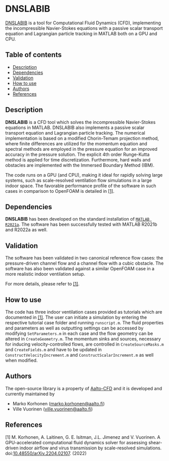 # DNSLABIB
[DNSLABIB](https://github.com/Aalto-CFD/DNSLABIB) is a tool for Computational Fluid Dynamics (CFD), implementing the incompressible Navier-Stokes equations with a passive
scalar transport equation and Lagrangian particle tracking in MATLAB both on a GPU and CPU.

## Table of contents
* [Description](#description)
* [Dependencies](#dependencies)
* [Validation](#validation)
* [How to use](#how-to-use)
* [Authors](#authors)
* [References](#references)

## Description

**DNSLABIB** is a CFD tool which solves the incompressible Navier-Stokes equations in MATLAB. DNSLABIB also implements a passive scalar transport equation and Lagrangian particle tracking.
The numerical implementation is based on a modified Chorin-Temam projection method, where finite differences are utilized for the momentum equation and spectral methods
are employed in the pressure equation for an improved accuracy in the pressure solution. The explicit 4th order Runge-Kutta method is applied for time discretization.
Furthermore, hard walls and obstacles are implemented with the Immersed Boundary Method (IBM).

The code runs on a GPU (and CPU), making it ideal for rapidly solving large systems, such as scale-resolved ventilation flow simulations in a
large indoor space. The favorable performance profile of the software in such cases in comparison to OpenFOAM is detailed in [[1]](#1).

## Dependencies
**DNSLABIB** has been developed on the standard installation of [`MATLAB R2021a`](https://se.mathworks.com/products/new_products/release2021a.html).
The software has been successfully tested with MATLAB R2021b and R2022a as well.

## Validation
The software has been validated in two canonical reference flow cases: the pressure-driven channel flow and a channel flow with a cubic obstacle.
The software has also been validated against a similar OpenFOAM case in a more realistic indoor ventilation setup.

For more details, please refer to [[1]](#1).

## How to use
The code has three indoor ventilation cases provided as tutorials which are documented in [[1]](#1). The user can initiate a simulation by entering
the respective tutorial case folder and running `runscript.m`. The fluid properties and parameters as well as outputting settings can be accessed
by modifying `SetParameters.m` in each case and the flow geometry can be altered in `CreateGeometry.m`. The momentum sinks and sources, necessary
for inducing velocity-controlled flows, are controlled in `CreateSourceMasks.m` and `CreateFields.m` and have to be updated in `ConstructVelocityIncrement.m`
and `ConstructScalarIncrement.m` as well when modified.

## Authors
The open-source library is a property of [Aalto-CFD](https://github.com/Aalto-CFD) and it is developed and currently maintained by

- Marko Korhonen (marko.korhonen@aalto.fi)
- Ville Vuorinen (ville.vuorinen@aalto.fi)

## References

<a id="1">[1]</a> 
M. Korhonen, A. Laitinen, G. E. Isitman, J.L. Jimenez and V. Vuorinen. A GPU-accelerated computational fluid dynamics solver for assessing shear-driven indoor airflow and virus transmission by scale-resolved simulations. doi:[10.48550/arXiv.2204.02107](https://doi.org/10.48550/arXiv.2204.02107). (2022)

